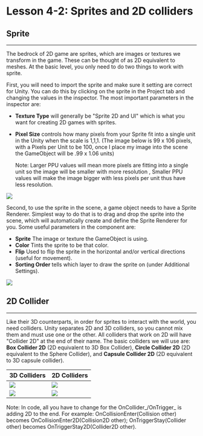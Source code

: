 # Lesson 4-2: Sprites and 2D colliders
## Sprite
---
The bedrock of 2D game are sprites, which are images or textures we transform in the game. These can be thought of as 2D equivalent to meshes. At the basic level, you only need to do two things to work with sprite.

First, you will need to import the sprite and make sure it setting are correct for Unity. You can do this by clicking on the sprite in the Project tab and changing the values in the inspector. The most important parameters in the inspector are: 
* **Texture Type** will generally be "Sprite 2D and UI" which is what you want for creating 2D games with sprites.
* **Pixel Size** controls how many pixels from your Sprite fit into a single unit in the Unity when the scale is 1,1,1. (The image below is 99 x 106 pixels, with a Pixels per Unit to be 100, once I place my image into the scene the GameObject will be .99 x 1.06 units) 
  
  Note: Larger PPU values will mean more pixels are fitting into a single unit so the image will be smaller with more resolution , Smaller PPU values will make the image bigger with less pixels per unit thus have less resolution.

![](https://cdn.discordapp.com/attachments/984881858758193182/1055906093110394950/image.png)

Second, to use the sprite in the scene, a game object needs to have a Sprite Renderer. Simplest way to do that is to drag and drop the sprite into the scene, which will automatically create and define the Sprite Renderer for you. Some useful parameters in the component are: 

* **Sprite** The image or texture the GameObject is using.
* **Color** Tints the sprite to be that color.
* **Flip** Used to flip the sprite in the horizontal and/or vertical directions (useful for movement).
* **Sorting Order** tells which layer to draw the sprite on (under Additional Settings).

![](https://cdn.discordapp.com/attachments/984881858758193182/1055908087837491321/image.png)

## 2D Collider 
---


Like their 3D counterparts, in order for sprites to interact with the world, you need colliders. Unity separates 2D and 3D colliders, so you cannot mix them and must use one or the other. All colliders that work on 2D will have "Collider 2D" at the end of their name. The basic colliders we will use are: **Box Collider 2D** (2D equivalent to 3D Box Collider), **Circle Collider 2D** (2D equivalent to the Sphere Collider), and **Capsule Collider 2D** (2D equivalent to 3D capsule collider).

| 3D Colliders      | 2D Colliders |
| ----------------- | ------------ |
| ![](https://cdn.discordapp.com/attachments/984881858758193182/1055903736783982622/image.png)            | ![](https://cdn.discordapp.com/attachments/984881858758193182/1055903771185651722/image.png)        |
| ![](https://cdn.discordapp.com/attachments/984881858758193182/1055903844984443011/image.png)         | ![](https://cdn.discordapp.com/attachments/984881858758193182/1055903800298307716/image.png)         |

Note: In code, all you have to change for the OnCollider_/OnTrigger_ is adding 2D to the end. For example: OnCollisionEnter(Collision other) becomes OnCollisionEnter2D(Collision2D other); OnTriggerStay(Collider other) becomes OnTriggerStay2D(Collider2D other).